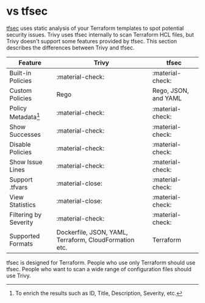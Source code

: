 # vs tfsec
[tfsec][tfsec] uses static analysis of your Terraform templates to spot potential security issues.
Trivy uses tfsec internally to scan Terraform HCL files, but Trivy doesn't support some features provided by tfsec.
This section describes the differences between Trivy and tfsec.

| Feature               | Trivy                                                  | tfsec                |
|-----------------------|--------------------------------------------------------|----------------------|
| Built-in Policies     | :material-check:                                       | :material-check:     |
| Custom Policies       | Rego                                                   | Rego, JSON, and YAML |
| Policy Metadata[^1]   | :material-check:                                       | :material-check:     |
| Show Successes        | :material-check:                                       | :material-check:     |
| Disable Policies      | :material-check:                                       | :material-check:     |
| Show Issue Lines      | :material-check:                                       | :material-check:     |
| Support .tfvars       | :material-close:                                       | :material-check:     |
| View Statistics       | :material-close:                                       | :material-check:     |
| Filtering by Severity | :material-check:                                       | :material-check:     |
| Supported Formats     | Dockerfile, JSON, YAML, Terraform, CloudFormation etc. | Terraform            |

[^1]: To enrich the results such as ID, Title, Description, Severity, etc.

tfsec is designed for Terraform.
People who use only Terraform should use tfsec.
People who want to scan a wide range of configuration files should use Trivy.

[tfsec]: https://github.com/aquasecurity/tfsec
